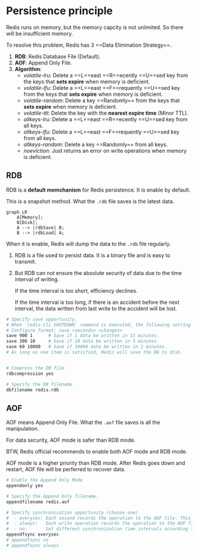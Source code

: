 # Persistence principle

Redis runs on memory, but the memory capcity is not unlimited. So there will be insufficient memory.

To resolve this problem, Redis has 3 ==Data Elimination Strategy==.

1. **RDB**: Redis Database File (Default).
2. **AOF**: Append Only File.
3. **Algorithm**: 
    - *volatile-lru*: Delete a ==L==east ==R==ecently ==U==sed key from the keys that **sets expire** when memory is deficient.
    - *volatile-lfu*: Delete a ==L==east ==F==requently ==U==sed key from the keys that **sets expire** when memory is deficient.
    - *volatile-random*: Delete a key ==Randomly== from the keys that **sets expire** when memory is deficient. 
    - *volatile-ttl*: Delete the key with the **nearest expire time** (Minor TTL).
    - *allkeys-lru*: Delete a ==L==east ==R==ecently ==U==sed key from all keys.
    - *allkeys-lfu*: Delete a ==L==east ==F==requently ==U==sed key from all keys.
    - *allkeys-random*: Delete a key ==Randomly== from all keys.
    - *noeviction*: Just returns an error on write operations when memory is deficient.
## RDB

RDB is a **default memchanism** for Redis persistence. It is enable by default.

This is a snapshot method. What the `.rdb` file saves is the latest data.

``` mermaid
graph LR
    A[Memory];
    B[Disk];
    A --> |rdbSave| B;
    B --> |rdbLoad| A;
```


When it is enable, Redis will dump the data to the `.rdb` file regularly.

1. RDB is a file used to persist data. It is a binary file and is easy to transmit.
2. But RDB can not ensure the absolute security of data due to the time interval of writing. 

    If the time interval is too short, efficiency declines.

    If the time interval is too long, if there is an accident before the next interval, the data written from last write to the accident will be lost.



```sh title="redis.conf"
# Specify save opportunity.
# When `redis-cli SHUTDOWN` command is executed, the following setting also save the DB to disk.
# Configure format: save <seconds> <changes>
save 900 1      # Save if 1 data be written in 15 minutes.
save 300 10     # Save if 10 data be written in 5 minutes.
save 60 10000   # Save if 10000 data be written in 1 minutes.
# As long as one item is satisfied, Redis will save the DB to disk.


# Compress the DB file
rdbcompression yes

# Specify the DB filename
dbfilename redis.rdb
```

## AOF
AOF means Append Only File. What the `.aof` file saves is all the manipulation.

For data security, AOF mode is safer than RDB mode. 

BTW, Redis official recommends to enable both AOF mode and RDB mode.

AOF mode is a higher priority than RDB mode. After Redis goes down and restart, AOF file will be perferred to recover data.

```sh title="redis.conf"
# Enable the Append Only Mode
appendonly yes

# Specify the Append Only filename.
appendfilename redis.aof

# Specify synchronization opportunity (choose one)
#  - everysec: Each second records the operation to the AOF file. This is DEFAULT configure.
#  - always:   Each write operation records the operation to the AOF file, but efficiency is low.
#  - no:       Set different synchronization time intervals according to the runtime environment.
appendfsync everysec 
# appendfsync no
# appendfsync always 
```